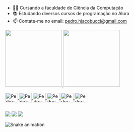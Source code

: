 - 👨‍💻 Cursando a faculdade de Ciência da Computação
- 📚 Estudando diversos cursos de programação no Alura
- 📫 Contate-me no email: pedro.hjacobucci@gmail.com

<div>
  <a href="https://github.com/PedroJacobucci">
  <img height="180em" src="https://github-readme-stats.vercel.app/api?username=PedroJacobucci&show_icons=true&theme=radical&include_all_commits=true&count_private=true"/>
  <img height="180em" src="https://github-readme-stats.vercel.app/api/top-langs/?username=PedroJacobucci&layout=compact&langs_count=7&theme=radical"/>
</div>
</div>

  
<div style="display: inline_block"><br>
  <img align="center" alt="Pedro-Python" height="30" width="40" src="https://cdn.jsdelivr.net/gh/devicons/devicon/icons/python/python-original.svg">
  <img align="center" alt="Pedro-CSS" height="30" width="40" src="https://cdn.jsdelivr.net/gh/devicons/devicon/icons/css3/css3-original.svg">
  <img align="center" alt="Pedro-HTML" height="30" width="40" src="https://cdn.jsdelivr.net/gh/devicons/devicon/icons/html5/html5-original.svg">
  <img align="center" alt="Pedro-JS" height="30" width="40" src="https://cdn.jsdelivr.net/gh/devicons/devicon/icons/javascript/javascript-original.svg"/>
  <img align="center" alt="Pedro-PHP" height="30" width="40" src="https://cdn.jsdelivr.net/gh/devicons/devicon/icons/php/php-original.svg">
  <img align="center" alt="Pedro-C++" height="30" width="40" src="https://cdn.jsdelivr.net/gh/devicons/devicon/icons/cplusplus/cplusplus-original.svg"/>
</div>
  
##
  
<div>
  <a href="https://instagram.com/pedrojacobucci" target="_blank"><img src="https://img.shields.io/badge/-Instagram-%23E4405F?style=for-the-badge&logo=instagram&logoColor=white" target="_blank"></a>
  <a href = "mailto:pedro.hjacobucci@gmail.com"><img src="https://img.shields.io/badge/Gmail-D14836?style=for-the-badge&logo=gmail&logoColor=white" target="_blank"></a>
  <a href="https://www.linkedin.com/in/pedrojacobucci/" target="_blank"><img src="https://img.shields.io/badge/-LinkedIn-%230077B5?style=for-the-badge&logo=linkedin&logoColor=white" target="_blank"></a>   
</div>
  
![Snake animation](https://github.com/PedroJacobucci/PedroJacobucci/blob/output/github-contribution-grid-snake.svg)
